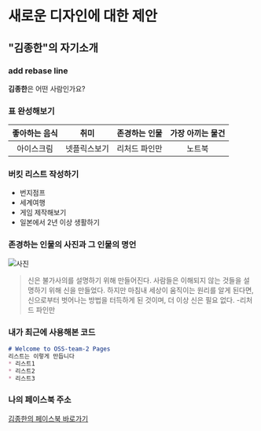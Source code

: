 # 새로운 디자인에 대한 제안

## "김종한"의 자기소개

### add rebase line

**김종한**은 어떤 사람인가요?

### 표 완성해보기

|좋아하는 음식|취미|존경하는 인물|가장 아끼는 물건|
|:-----:|:-----:|:-----:|:-----:|
|아이스크림|넷플릭스보기|리처드 파인만|노트북|

### 버킷 리스트 작성하기

* 번지점프   
* 세계여행    
* 게임 제작해보기   
* 일본에서 2년 이상 생활하기   

### 존경하는 인물의 사진과 그 인물의 명언

![사진](https://lh3.googleusercontent.com/proxy/MbWwQE45W9oZZ1vteG4D_ra2mYh0pCDs-UjE-zysxXXsDF81kAnahWx36m0fEqxcxYgwPAeGsW9ua5A_uMMQJh3iN3OgnYVsZMYxUD4jEWrhjtR0euuzLM1tb-p7YCOUH5WQbuMSBlBZdvdhzNNeXtLBXvCPiiCJwElh75A8XMxrMmxO5bCvhMLtopsj5R2jGsPluO2CzVz6-FNkgViuhoRNjiheD1I8cwsIHaWLNA6LKcKsK3lxIs-8FE9dfokZmmFdcetQ6IP5i60B9FGW3HkW8_TNcW38xqygvw "인물사진")

> 신은 불가사의를 설명하기 위해 만들어진다. 사람들은 이해되지 않는 것들을 설명하기 위해 신을 만들었다. 하지만 마침내 세상이 움직이는 원리를 알게 된다면,신으로부터 벗어나는 방법을 터득하게 된 것이며, 더 이상 신은 필요 없다. -리처드 파인만

### 내가 최근에 사용해본 코드   
```markdown
# Welcome to OSS-team-2 Pages
리스트는 이렇게 만듭니다
* 리스트1
* 리스트2
* 리스트3

```

### 나의 페이스북 주소   
[김종한의 페이스북 바로가기](https://www.facebook.com/profile.php?id=100010597456027 "김종한의 페이스북")
